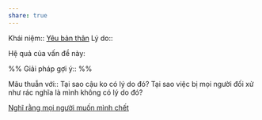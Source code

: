 ```yaml
---
share: true
---
```

Khái niệm:: [Yêu bản thân](../T%E1%BB%AB%20%C4%91i%E1%BB%83n/T%C3%ADch%20c%E1%BB%B1c/Y%C3%AAu%20b%E1%BA%A3n%20th%C3%A2n.md)
Lý do:: 

Hệ quả của vấn đề này:


%%
Giải pháp gợi ý:: 
%%



Mâu thuẫn với:: Tại sao cậu ko có lý do đó? Tại sao việc bị mọi người đối xử như rác nghĩa là mình không có lý do đó?


[Nghĩ rằng mọi người muốn mình chết](./Ngh%C4%A9%20r%E1%BA%B1ng%20m%E1%BB%8Di%20ng%C6%B0%E1%BB%9Di%20mu%E1%BB%91n%20m%C3%ACnh%20ch%E1%BA%BFt.md)
